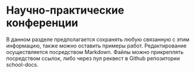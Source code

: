 # Научно-практические конференции

В данном разделе предполагается сохранять любую связанную с этим информацию, также можно оставить примеры работ. Редактирование осуществляется посредством Markdown. Файлы можно прикреплять посредством ссылок, либо через пул реквест в Github репозитории school-docs.
